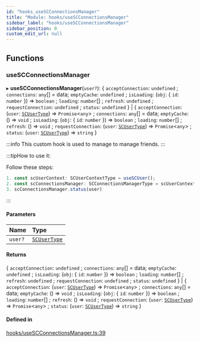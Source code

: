 ```yaml
---
id: "hooks_useSCConnectionsManager"
title: "Module: hooks/useSCConnectionsManager"
sidebar_label: "hooks/useSCConnectionsManager"
sidebar_position: 0
custom_edit_url: null
---
```


## Functions

### useSCConnectionsManager

▸ **useSCConnectionsManager**(`user?`): { `acceptConnection`: `undefined` ; `connections`: `any`[] = data; `emptyCache`: `undefined` ; `isLoading`: (`obj`: { `id`: `number`  }) => `boolean` ; `loading`: `number`[] ; `refresh`: `undefined` ; `requestConnection`: `undefined` ; `status`: `undefined`  } \| { `acceptConnection`: (`user`: [`SCUserType`](../interfaces/types_user.SCUserType.md)) => `Promise`<`any`\> ; `connections`: `any`[] = data; `emptyCache`: () => `void` ; `isLoading`: (`obj`: { `id`: `number`  }) => `boolean` ; `loading`: `number`[] ; `refresh`: () => `void` ; `requestConnection`: (`user`: [`SCUserType`](../interfaces/types_user.SCUserType.md)) => `Promise`<`any`\> ; `status`: (`user`: [`SCUserType`](../interfaces/types_user.SCUserType.md)) => `string`  }

:::info
This custom hook is used to manage to manage friends.
:::

:::tipHow to use it:

Follow these steps:
```jsx
1. const scUserContext: SCUserContextType = useSCUser();
2. const scConnectionsManager: SCConnectionsManagerType = scUserContext.manager.connections;
3. scConnectionsManager.status(user)
```
:::

#### Parameters

| Name | Type |
| :------ | :------ |
| `user?` | [`SCUserType`](../interfaces/types_user.SCUserType.md) |

#### Returns

{ `acceptConnection`: `undefined` ; `connections`: `any`[] = data; `emptyCache`: `undefined` ; `isLoading`: (`obj`: { `id`: `number`  }) => `boolean` ; `loading`: `number`[] ; `refresh`: `undefined` ; `requestConnection`: `undefined` ; `status`: `undefined`  } \| { `acceptConnection`: (`user`: [`SCUserType`](../interfaces/types_user.SCUserType.md)) => `Promise`<`any`\> ; `connections`: `any`[] = data; `emptyCache`: () => `void` ; `isLoading`: (`obj`: { `id`: `number`  }) => `boolean` ; `loading`: `number`[] ; `refresh`: () => `void` ; `requestConnection`: (`user`: [`SCUserType`](../interfaces/types_user.SCUserType.md)) => `Promise`<`any`\> ; `status`: (`user`: [`SCUserType`](../interfaces/types_user.SCUserType.md)) => `string`  }

#### Defined in

[hooks/useSCConnectionsManager.ts:39](https://github.com/selfcommunity/community-ui/blob/c7df98e/packages/sc-core/src/hooks/useSCConnectionsManager.ts#L39)
